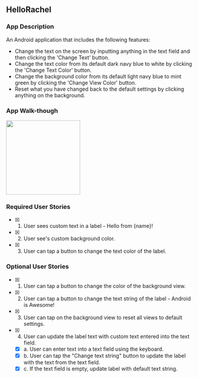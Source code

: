 ## HelloRachel

### App Description
An Android application that includes the following features:
- Change the text on the screen by inputting anything in the text field and then clicking the 'Change Text' button.
- Change the text color from its default dark navy blue to white by clicking the 'Change Text Color' button.
- Change the background color from its default light navy blue to mint green by clicking the 'Change View Color' button.
- Reset what you have changed back to the default settings by clicking anything on the background.

### App Walk-though
<img src="https://i.imgur.com/4twdgM7.gif" width=200><br>

### Required User Stories
- [X] 1. User sees custom text in a label - Hello from {name}!
- [X] 2. User see's custom background color.
- [X] 3. User can tap a button to change the text color of the label.

### Optional User Stories
- [X] 1. User can tap a button to change the color of the background view.  
- [X] 2. User can tap a button to change the text string of the label - Android is Awesome!  
- [x] 3. User can tap on the background view to reset all views to default settings.  
- [x] 4. User can update the label text with custom text entered into the text field.  
   - [x] a. User can enter text into a text field using the keyboard.  
   - [x] b. User can tap the "Change text string" button to update the label with the text from the text field.  
   - [x] c. If the text field is empty, update label with default text string.  
